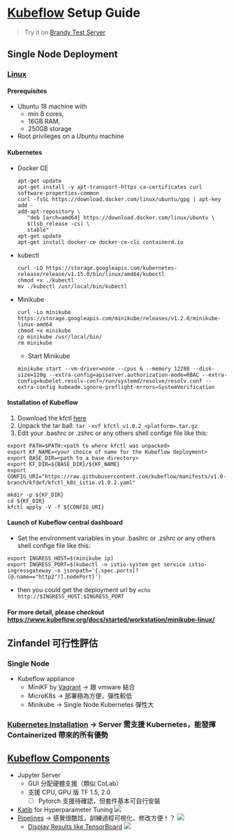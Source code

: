 # [Kubeflow](https://www.kubeflow.org/) Setup Guide
> Try it on [Brandy Test Server](http://140.112.12.213:31380/)

## Single Node Deployment
### [Linux](https://www.kubeflow.org/docs/started/workstation/getting-started-linux/)
#### Prerequisites
* Ubuntu 18 machine with 
  * min 8 cores, 
  * 16GB RAM, 
  * 250GB storage
* Root privileges on a Ubuntu machine
#### Kubernetes
* Docker CE
  ```
  apt-get update
  apt-get install -y apt-transport-https ca-certificates curl software-properties-common
  curl -fsSL https://download.docker.com/linux/ubuntu/gpg | apt-key add -
  add-apt-repository \
     "deb [arch=amd64] https://download.docker.com/linux/ubuntu \
     $(lsb_release -cs) \
     stable"
  apt-get update
  apt-get install docker-ce docker-ce-cli containerd.io
  ```
* kubectl
  ```
  curl -LO https://storage.googleapis.com/kubernetes-release/release/v1.15.0/bin/linux/amd64/kubectl
  chmod +x ./kubectl
  mv ./kubectl /usr/local/bin/kubectl
  ```
* Minikube
  ```
  curl -Lo minikube https://storage.googleapis.com/minikube/releases/v1.2.0/minikube-linux-amd64
  chmod +x minikube
  cp minikube /usr/local/bin/
  rm minikube
  ```
  * Start Minikube
   ```
   minikube start --vm-driver=none --cpus 6 --memory 12288 --disk-size=120g --extra-config=apiserver.authorization-mode=RBAC --extra-config=kubelet.resolv-conf=/run/systemd/resolve/resolv.conf --extra-config kubeadm.ignore-preflight-errors=SystemVerification
   ```
#### Installation of Kubeflow
1. Download the kfctl [here](https://github.com/kubeflow/kfctl/releases)
2. Unpack the tar ball: ```tar -xvf kfctl_v1.0.2_<platform>.tar.gz```
3. Edit your .bashrc or .zshrc or any others shell confige file like this:
 ```
 export PATH=$PATH:<path to where kfctl was unpacked>
 export KF_NAME=<your choice of name for the Kubeflow deployment>
 export BASE_DIR=<path to a base directory>
 export KF_DIR=${BASE_DIR}/${KF_NAME}
 export CONFIG_URI="https://raw.githubusercontent.com/kubeflow/manifests/v1.0-branch/kfdef/kfctl_k8s_istio.v1.0.2.yaml"
 ```
 ```
 mkdir -p ${KF_DIR}
 cd ${KF_DIR}
 kfctl apply -V -f ${CONFIG_URI}
 ```
 #### Launch of Kubeflow central dashboard
 * Set the environment variables in your .bashrc or .zshrc or any others shell confige file like this:
  ```
  export INGRESS_HOST=$(minikube ip)
  export INGRESS_PORT=$(kubectl -n istio-system get service istio-ingressgateway -o jsonpath='{.spec.ports[?(@.name=="http2")].nodePort}')
  ```
 * then you could get the deployment url by ```echo http://$INGRESS_HOST:$INGRESS_PORT```
 
 #### For more detail, please checkout https://www.kubeflow.org/docs/started/workstation/minikube-linux/
 
 ## Zinfandel 可行性評估
 ### Single Node
 * Kubeflow appliance
   * MiniKF by [Vagrant](https://www.vagrantup.com/downloads.html) -> 跟 vmware 結合
   * MicroK8s -> 部署極為方便，彈性較低
   * Minikube -> Single Node Kubernetes 彈性大
 ### [Kubernetes Installation](https://www.kubeflow.org/docs/started/k8s/) -> Server 需支援 Kubernetes，能發揮 Containerized 帶來的所有優勢
 
 ## [Kubeflow Components](https://www.kubeflow.org/docs/components/)
 * Jupyter Server
   * GUI 分配硬體支援（類似 CoLab）
   * 支援 CPU, GPU 版 TF 1.5, 2.0
     - [ ] Pytorch 支援待確認，但套件基本可自行安裝
 * [Katib](https://www.kubeflow.org/docs/components/hyperparameter-tuning/) for Hyperparameter Tuning
   ![](https://www.kubeflow.org/docs/images/katib-random-example-graph.png)
 * [Pipelines](https://www.kubeflow.org/docs/pipelines/) -> 感覺很酷炫，訓練過程可視化，修改方便！？
   ![](https://www.kubeflow.org/docs/images/pipelines-xgboost-graph.png)
   * [Display Results like TensorBoard](https://www.kubeflow.org/docs/pipelines/sdk/output-viewer/)
     ![](https://www.kubeflow.org/docs/images/taxi-tip-roc-step-output.png)
 
